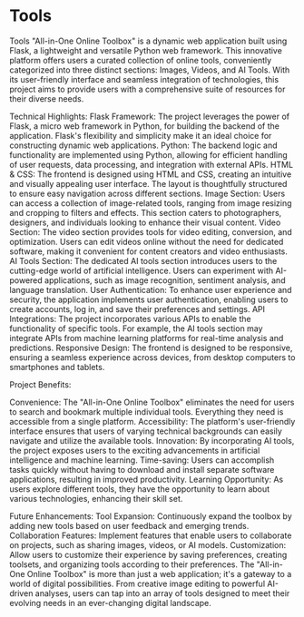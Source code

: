 # Tools

Tools "All-in-One Online Toolbox" is a dynamic web application built using Flask, a lightweight and versatile Python web framework. This innovative platform offers users a curated collection of online tools, conveniently categorized into three distinct sections: Images, Videos, and AI Tools. With its user-friendly interface and seamless integration of technologies, this project aims to provide users with a comprehensive suite of resources for their diverse needs.

Technical Highlights:
Flask Framework: The project leverages the power of Flask, a micro web framework in Python, for building the backend of the application. Flask's flexibility and simplicity make it an ideal choice for constructing dynamic web applications.
Python: The backend logic and functionality are implemented using Python, allowing for efficient handling of user requests, data processing, and integration with external APIs.
HTML & CSS: The frontend is designed using HTML and CSS, creating an intuitive and visually appealing user interface. The layout is thoughtfully structured to ensure easy navigation across different sections.
Image Section: Users can access a collection of image-related tools, ranging from image resizing and cropping to filters and effects. This section caters to photographers, designers, and individuals looking to enhance their visual content.
Video Section: The video section provides tools for video editing, conversion, and optimization. Users can edit videos online without the need for dedicated software, making it convenient for content creators and video enthusiasts.
AI Tools Section: The dedicated AI tools section introduces users to the cutting-edge world of artificial intelligence. Users can experiment with AI-powered applications, such as image recognition, sentiment analysis, and language translation.
User Authentication: To enhance user experience and security, the application implements user authentication, enabling users to create accounts, log in, and save their preferences and settings.
API Integrations: The project incorporates various APIs to enable the functionality of specific tools. For example, the AI tools section may integrate APIs from machine learning platforms for real-time analysis and predictions.
Responsive Design: The frontend is designed to be responsive, ensuring a seamless experience across devices, from desktop computers to smartphones and tablets.

Project Benefits:

Convenience: The "All-in-One Online Toolbox" eliminates the need for users to search and bookmark multiple individual tools. Everything they need is accessible from a single platform.
Accessibility: The platform's user-friendly interface ensures that users of varying technical backgrounds can easily navigate and utilize the available tools.
Innovation: By incorporating AI tools, the project exposes users to the exciting advancements in artificial intelligence and machine learning.
Time-saving: Users can accomplish tasks quickly without having to download and install separate software applications, resulting in improved productivity.
Learning Opportunity: As users explore different tools, they have the opportunity to learn about various technologies, enhancing their skill set.

Future Enhancements:
Tool Expansion: Continuously expand the toolbox by adding new tools based on user feedback and emerging trends.
Collaboration Features: Implement features that enable users to collaborate on projects, such as sharing images, videos, or AI models.
Customization: Allow users to customize their experience by saving preferences, creating toolsets, and organizing tools according to their preferences.
The "All-in-One Online Toolbox" is more than just a web application; it's a gateway to a world of digital possibilities. From creative image editing to powerful AI-driven analyses, users can tap into an array of tools designed to meet their evolving needs in an ever-changing digital landscape.
